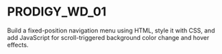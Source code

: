 # PRODIGY_WD_01
Build a fixed-position navigation menu using HTML, style it with CSS, and add JavaScript for scroll-triggered background color change and hover effects.
